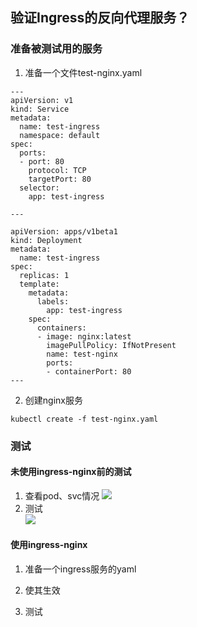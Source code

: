 ## 验证Ingress的反向代理服务？  
### 准备被测试用的服务  
1. 准备一个文件test-nginx.yaml  
```
---
apiVersion: v1
kind: Service
metadata:
  name: test-ingress
  namespace: default
spec:
  ports:
  - port: 80
    protocol: TCP
    targetPort: 80
  selector:
    app: test-ingress

---

apiVersion: apps/v1beta1
kind: Deployment
metadata:
  name: test-ingress
spec:
  replicas: 1
  template:
    metadata:
      labels:
        app: test-ingress
    spec:
      containers:
      - image: nginx:latest
        imagePullPolicy: IfNotPresent
        name: test-nginx
        ports:
        - containerPort: 80
---
```

2. 创建nginx服务  
```
kubectl create -f test-nginx.yaml 
```
### 测试  
#### 未使用ingress-nginx前的测试  
1. 查看pod、svc情况
![](https://note.youdao.com/yws/public/resource/d8631b2801d11e53d570068af1c0bf0f/xmlnote/3A2614279048431ABBF5647FA843F42C/20526)   
2. 测试  
![](https://note.youdao.com/yws/public/resource/d8631b2801d11e53d570068af1c0bf0f/xmlnote/DDD324E0851C4881B00BA7AC21EB8C5C/20529)  

#### 使用ingress-nginx  
1. 准备一个ingress服务的yaml 

2. 使其生效  


3. 测试  